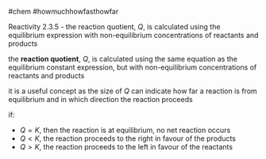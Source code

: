 #chem #howmuchhowfasthowfar  
  
Reactivity 2.3.5 - the reaction quotient, $Q$, is calculated using the equilibrium expression with non-equilibrium concentrations of reactants and products  
  
the **reaction quotient**, $Q$, is calculated using the same equation as the equilibrium constant expression, but with non-equilibrium concentrations of reactants and products  
  
it is a useful concept as the size of $Q$ can indicate how far a reaction is from equilibrium and in which direction the reaction proceeds  
  
if:  
- $Q=K$, then the reaction is at equilibrium, no net reaction occurs  
- $Q<K$, the reaction proceeds to the right in favour of the products  
- $Q>K$, the reaction proceeds to the left in favour of the reactants
